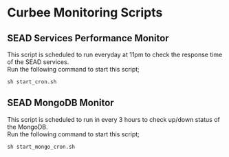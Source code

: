 Curbee Monitoring Scripts
======================================

SEAD Services Performance Monitor
---------------

This script is scheduled to run everyday at 11pm to check the response time of the SEAD services.</br>
Run the following command to start this script;
~~~
sh start_cron.sh
~~~

SEAD MongoDB Monitor
---------------

This script is scheduled to run in every 3 hours to check up/down status of the MongoDB.</br>
Run the following command to start this script;
~~~
sh start_mongo_cron.sh
~~~
